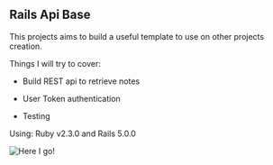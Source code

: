 ## Rails Api Base

This projects aims to build a useful template to use on other projects creation.

Things I will try to cover:

* Build REST api to retrieve notes

* User Token authentication

* Testing


Using: Ruby v2.3.0 and Rails 5.0.0

![Here I go!](http://i.giphy.com/8E1uPDT9gfhJK.gif)
